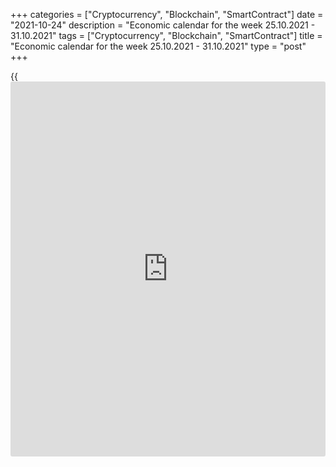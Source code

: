 +++
categories = ["Cryptocurrency", "Blockchain", "SmartContract"]
date = "2021-10-24"
description = "Economic calendar for the week 25.10.2021 - 31.10.2021"
tags = ["Cryptocurrency", "Blockchain", "SmartContract"]
title = "Economic calendar for the week 25.10.2021 - 31.10.2021"
type = "post"
+++

{{<iframe id="large-banner" src="https://www.bounty.group/#slide=16.0" width="100%" height="600" scrolling="no" style="border: 0px solid rgb(216, 221, 230); border-radius: 3px;">}}

2021-10-24

2021-10-24

Economic [calendar](https://www.fintechee.com/web-trader/) for the week 25.10.2021 – 31.10.2021Jana Kane

##  **Review of the main events of the Forex economic [calendar](https://www.fintechee.com/web-trader/) for the
next trading week (25.10.2021 – 31.10.2021)**

Speaking on Friday at the conference to mark the centenary of the
Virtual Bank for International Settlements, the Fed Chairman Jerome
Powell reaffirmed the bank's plan to cut bond purchases, but lowered the
likelihood of interest rate hikes in the coming months.

“Coping with the pandemic is key to the global economy,” was one of the
first tenets in Powell's speech. He expects that "higher inflation is
likely to be longer than anticipated," but a rate hike now "would be
premature." “Now is the time to wind down stimulus, not hike rates, and
the Fed is on track to complete the stimulus winding process by
mid-2022,” Powell said, adding that “The Fed will raise rates if it sees
serious inflationary risks". In his opinion, "the Fed's [policy](https://www.fintechee.com/policy/) is well
tuned."

The dollar mostly strengthened after Powell's speech. Nevertheless, the
DXY dollar index nevertheless declined last week, while US stock indices
rose, ending with an increase for the third week in a row. One way or
another, the Fed's [policy](https://www.fintechee.com/policy/) will remain soft. Even if the Fed begins to
gradually reduce the volume of purchases in the bond market, the
interest rate will remain near zero levels for a long time.

Next week, financial market participants will pay attention to the
publication of important macro statistics from Australia, the US,
Germany, and the Eurozone. But the main focus will be on the results of
the meetings of the central banks of Canada, Japan, and the Eurozone.

 ***during the coming week, new events may be added to the [calendar](https://www.fintechee.com/web-trader/) and
/ or some scheduled events may be canceled**

 ****GMT time**

###  **Monday, October 25**

No important macro statistics scheduled to be released.

###  **Tuesday, October 26**

###  **08:00 EUR Euro Area Bank Lending Survey**

The survey on the state of the bank lending system is conducted by EU
financial experts 4 times a year. The main goal of the survey is to
obtain expanded information on the conditions of bank lending in the
Eurozone.

The obtained data are used by the ECB management when making decisions
on the bank's monetary [policy](https://www.fintechee.com/policy/). This report may cause increased
volatility in the euro quotes and on the European stock market at the
time of its publication if it contains unexpected conclusions regarding
the [terms](https://www.fintechee.com/terms/) of lending to businesses and households in the Eurozone.

###  **Wednesday, October 27**

###  **00:30 AUD RBA trimmed mean core inflation index (Q3). Consumer
Price Index (Q3)**

This indicator is published by the RBA and the Australian Bureau of
Statistics. It reflects the dynamics of retail prices of goods and
services included in the consumer basket. The simple trimmed mean method
takes into account the weighted average kernel, the central 70% of the
index components. Previous index values: + 0.5% (+ 1.6% YoY) in Q2, +
0.3% (+ 1.1% YoY) in Q1 2021, +0 , 4% (+ 1.2% YoY) in Q4 2020. According
to the forecast, it is expected that the value of the indicator for the
3rd quarter of 2021 will be + 0.5% (+ 1.6% in annual [terms](https://www.fintechee.com/terms/)). Despite the
continuing dynamics, this is still a weak indicator. If the value of the
indicator turns out to be worse than the forecast, it is likely to
further negatively affect the AUD. The data indicate low inflationary
pressures in the country. The growth of the indicator above the forecast
should have a positive effect on the AUD in the short term.

Consumer Price Inflation Index (CPI) published by the RBA and the
Australian Bureau of Statistics measures the dynamics of retail prices
for goods and services in Australia. CPI is the most significant
indicator of inflation and changes in consumer preferences. A high
reading is positive for the AUD, while a low reading is negative.
Previous values ​​of the indicator: + 0.8% (+ 3.8% in annual [terms](https://www.fintechee.com/terms/)) in
the 2nd quarter, + 0.6% (+ 1.1% in annual [terms](https://www.fintechee.com/terms/)) in the 1st quarter of
2021, +0.9% (+ 0.9% YoY) in Q4 2020. According to the forecast, it is
expected that the value of the indicator for the 3rd quarter of 2021
will be + 0.7% (+ 3.8% in annual [terms](https://www.fintechee.com/terms/)). The CPI inflation target of the
Australian central bank is in the range of 2% - 3%. As follows from the
minutes of the October meeting of the RBA, “The Central Bank will not
raise rates until it reaches the target CPI inflation level of 2-3% on a
stable basis. This will not happen until 2024. "

Thus, the expected positive reading is likely to still not provide
significant support for the AUD. If the indicator comes out with a value
worse than forecast, it will negatively affect the AUD in the short
term.

###  **12:30 USD Durable goods orders. Capital goods orders (ex defense
and aviation)**

This indicator reflects the value of orders received by manufacturers of
durable goods and capital goods (capital goods are durable commodities
used to produce durable goods and services) involving large investments.
Commodities produced in the defense and aviation sectors of the US
economy are not included in this indicator. A strong result strengthens
the USD. Previous values ​​of the indicator "durable goods orders": +
1.8% in August, -0.1% in July, + 0.9% in June, + 2.3% in May, -1.3% in
April , + 1% in March, -1.2% in February, + 3.4% in January 2021.

Previous values ​​of the indicator "capital goods orders ex defense and
aviation": + 0.6% in August, 0% in July, + 0.7% in June, + 0.1% in May,
+ 2.2% in April, + 1% in March, -0.9% in February, + 0.6% in January
2021.

Theoretically, the relative growth of the indicator has a positive
effect on the dollar, while the decline in the indicator is negative.
The market reaction to its negative value can also be negative for the
dollar in the short term. Data worse than the previous value and / or
forecast will also negatively affect the dollar quotes.

Forecast for September: -0.2% (durable goods orders), 0% (capital goods
orders ex defense and aviation).

It looks like the growth of indicators has slowed down, although it
continues after their recovery in previous months from a sharp drop in
March and April 2020, which should negatively affect the dollar quotes.
Better-than-forecast data will have a positive impact on the dollar.

###  **14:00 CAD Bank of Canada's decision on interest rate. Bank of
Canada's accompanying statement. Bank of Canada Monetary Policy
Committee Report**

The Bank of Canada will decide on the interest rate. In March 2020, the
bank lowered the rate 3 times, bringing it to the level of 0.25%, to
mitigate the economic damage from the novel coronavirus pandemic.

In an accompanying statement, the central bank of Canada said that the
decision "aims to support the financial system, which plays a central
role in lending to the economy, as well as to create a foundation that
will allow the economy to return to normal." The central bank also said
in a press release that the spread of the coronavirus and the plummeting
global oil prices combined are weighing heavily on Canadians and the
Canadian economy.

In fact, quantitative easing and a significant cut in the interest rate
should contribute to the weakening of the national currency.

According to data released by the National Bureau of Statistics in late
August, Canada's GDP contracted 1.1% in the second quarter (on an
annualized basis), while economists had forecast its growth by 2.5%.
Many economists have lowered their forecast for the growth of the
Canadian economy in 2021.

The negative effects of the coronavirus on the Canadian economy and the
country's labor market, as well as the weakness of the housing market,
are putting pressure on the Bank of Canada to further ease monetary
[policy](https://www.fintechee.com/policy/).

However, the Bank of Canada is expected to keep its interest rate at
0.25% at its meeting on Wednesday.

Tough tone of the accompanying statement by the Bank of Canada on rising
inflation and the prospects for further tightening of monetary [policy](https://www.fintechee.com/policy/)
will cause the Canadian dollar to strengthen. If the Bank of Canada
signals the need for soft monetary [policy](https://www.fintechee.com/policy/), the Canadian currency will
decline.

The Monetary Policy Committee of the Bank of Canada will release its
next quarterly report on current monetary [policy](https://www.fintechee.com/policy/), containing information
on changes in monetary [policy](https://www.fintechee.com/policy/). In this report, representatives of the
Bank of Canada will explain the bank's position and assess the current
economic situation in the country. Tough tone of the report will cause
the Canadian dollar to strengthen. If the Bank of Canada signals to
extend the period of maintaining a soft monetary [policy](https://www.fintechee.com/policy/), the Canadian
currency will decline.

###  **15:15 CAD Press conference of the Bank of Canada**

During the press conference, head of the Bank of Canada Tiff Macklem
will explain the bank's position and assess the current economic
situation in the country. If the tone of his speech is tough on the
monetary [policy](https://www.fintechee.com/policy/) of the Bank of Canada, the Canadian dollar will
strengthen in the foreign exchange market. If Macklem speaks out for
maintaining a soft monetary [policy](https://www.fintechee.com/policy/), the Canadian currency will decline.
In any case, high volatility in the CAD quotes is expected during the
period of his speech.

###  **Thursday, October 28**

###  **03:00 JPY** Bank of Japan's decision on interest rate. Bank of
Japan's press conference and monetary [policy](https://www.fintechee.com/policy/) comments

The Bank of Japan will decide on the interest rate. At the moment, the
main rate in Japan is in negative territory, amounting to -0.1%. Most
likely, the rate will remain the same. If it is cut and deepens into
negative territory, such a decision will cause a sharp decline in the
yen in the foreign exchange market and an increase in the Japanese stock
market. In any case, during this period of time, a jump in volatility is
expected in trading in the yen and in the Asian financial market.

Since February 2016, the Bank of Japan has kept the deposit rate at
-0.1%. The target yield for 10-year bonds is currently around 0%. One of
the recent accompanying statements by the Bank of Japan said that the
bank's management will continue to "increase the monetary base until
inflation is stable above 2%." “We will not hesitate to take additional
mitigation measures if necessary,” the bank also traditionally said in a
statement.

During the press conference, the head of the Bank of Japan Haruhiko
Kuroda will comment on the bank's monetary [policy](https://www.fintechee.com/policy/). The Bank of Japan
continues to adhere to its super-soft monetary [policy](https://www.fintechee.com/policy/). As Kuroda has
stated on several occasions, "it is appropriate for Japan to patiently
continue with its current loose monetary [policy](https://www.fintechee.com/policy/)." Markets usually react
actively to Kuroda's speeches. Surely, he will again touch upon the
topic of monetary [policy](https://www.fintechee.com/policy/) during his speech, which will cause an increase
in volatility not only in the yen trade, but also throughout the Asian
and world financial markets.

If the bank's executives decide that the Japanese economy is stable and
the momentum of inflation towards the 2% target is not diminishing, they
will refrain from changing [policy](https://www.fintechee.com/policy/).

###  **06:00** **JPY Press conference of the Bank of Japan**

During the press conference, head of the Bank of Japan Haruhiko Kuroda
will comment on the bank's monetary [policy](https://www.fintechee.com/policy/). Despite the measures taken
earlier by the bank to stimulate the Japanese economy, inflation remains
low, production and consumption are falling, which negatively affects
export-oriented Japanese manufacturers. Markets usually react actively
to Kuroda's speeches. If he touches on the topic of monetary [policy](https://www.fintechee.com/policy/)
during his speech, volatility will increase not only in the yen trade,
but throughout the Asian and global financial markets.

###  **11:45 EUR ECB's decision on rates**

The ECB will publish its decision on the key rate and on the deposit
rate. The ECB's tough stance on inflation and key interest rates
contributes to the strengthening of the euro, while the soft stance and
rate cuts weaken the euro. In September 2019, the European Central Bank
lowered its key interest rate on deposits by 0.1%, to -0.5%, for the
first time since March 2016, and began buying bonds worth 20 billion
euros a month, renewing the so-called quantitative easing program.
According to the ECB leadership, the balance of risks for the economic
prospects of the Eurozone "is still shifted to the negative side", and
"until inflation is in line" with the target level, which is just below
2%, the rate will remain low. The new forecasts of the ECB on rates and
the QE program can be viewed as a signal of the inclination to further
soften [policy](https://www.fintechee.com/policy/) amid unwilling inflation to accelerate.

After Brexit, trade conflicts, factors of political instability in
Europe, as well as the growing coronavirus pandemic, due to which
European countries are forced to introduce new quarantine restrictions
that negatively affect economic activity, are the main threats to the
European economy. Back in March 2020, the ECB signaled the possibility
of [policy](https://www.fintechee.com/policy/) easing, and the bank's representative admitted that the bank's
management could lower the already negative interest rates even more.

Probably, following the results of this ECB meeting, the key interest
rate will remain at the same level of 0%. The ECB's rate on deposits for
commercial banks is also likely to remain at -0.5%.

###  **12:00 EUR Harmonized Index of Consumer Prices (HICP) in Germany
(preliminary release)**

This index is published by the EU Statistical Office and is calculated
on the basis of a statistical method agreed between all EU countries. It
is an indicator for assessing inflation and is used by the Governing
Council of the ECB to assess the level of price stability. A positive
result strengthens the EUR, a negative one weakens it.

Previous values ​​of the indicator: + 4.1% in September, + 3.4% in
August, + 3.1% in July, + 2.1% in June, + 2.4% in May, + 2.1% in April,
+ 2.0% in March, + 1.6% in January and February, -0.7% in December and
negative values ​​in the second half of 2020 (in annual [terms](https://www.fintechee.com/terms/)). If the
data for October turn out to be better than the previous values, the
euro may strengthen in the short term. The growth of the indicator is a
positive factor for the euro. The data suggests increasing inflationary
pressures in Germany. Data worse than the previous value will negatively
affect the euro.

###  **12:30 USD US Annual GDP for 3rd Quarter (first preliminary
estimate)**

GDP data is one of the key indicators (along with data on the labor
market and inflation) for the Fed in [terms](https://www.fintechee.com/terms/) of its monetary [policy](https://www.fintechee.com/policy/). A
strong result strengthens the US dollar; a weak GDP report negatively
affects the US dollar. In the previous 2nd quarter, GDP grew by + 6.7%,
in the 1st quarter of 2021 by + 6.4%, in the 4th quarter of 2020 - by +
4.3% after growing by + 33.4% in Q3 2020, and after falling -31.4% in Q2
and -5.0% in Q1 2020.

If the data points to a decline in GDP in the 3rd quarter, then the
dollar will come under pressure. The positive data on GDP will support
the dollar and the American stock indices, although they are already
mostly included in prices. First preliminary forecast for Q3 2021: +
2.5%.

###  **13:30 EUR Press conference of the ECB**

The press conference will be of primary interest to market participants.
During it, a surge in volatility is possible not only in the euro
quotes, but also in the entire financial market, if the ECB leaders make
unexpected statements. The ECB leaders will assess the current economic
situation in the Eurozone and comment on the bank's decision on rates.
In previous years, based on the results of some ECB meetings and
subsequent press conferences, the euro exchange rate changed by 3% -5%
in a short time.

The softer tone of the statements will have a negative impact on the
euro. Conversely, a tough tone from ECB officials on central bank
monetary [policy](https://www.fintechee.com/policy/) will strengthen the euro.

###  **Friday, October 29**

###  **00:30 AUD Retail Sales Index**

Retail Sales Index is published monthly by the Australian Bureau of
Statistics and measures total retail sales. The index is often
considered an indicator of consumer confidence and reflects the health
of the retail sector in the near term. A rise in the index is usually
positive for the AUD; a decrease in the indicator will negatively affect
the AUD. The previous value of the index (in August) was -1.7% (after
declining by -2.7% in July and by -1.8% in June). If the data turns out
to be weaker than the previous value, the AUD may sharply decline in the
short term, if it's above the previous values, the AUD is likely to
strengthen. Outlook for September: + 0.2%.

###  **06:00 EUR Germany GDP for the 3rd quarter (preliminary release)**

GDP is considered the most important indicator of the overall health of
the economy. The growing trend in the GDP indicator is considered
positive for the national currency. The German economy is the locomotive
of the entire European economy. A high value of GDP is considered a
positive factor for the EUR, while a low one is considered negative.

The growth of the European and German economies slowed sharply in 2019,
and in 2020 the European economy has already entered a recession in many
ways. The risk of a coronavirus pandemic has been added to domestic
political risks after Brexit.

If the GDP data turn out to be weaker than the forecast, it will put
even more downward pressure on the euro. Better-than-expected data may
strengthen the euro in the short term. However, the risks for the euro
are directed towards its further weakening.

Forecast: German GDP grew by + 2.2% in the 3rd quarter (+ 2.4% in annual
[terms](https://www.fintechee.com/terms/)).

###  **09:00 EUR Eurozone GDP for the 3rd quarter (first estimate).
Consumer Price Index. Core CPI (preliminary release)**

GDP is considered to be an indicator of the overall health of the
economy. The upward trend in GDP is considered positive for the EUR; a
poor result weakens the EUR.

Recently, macro data from the Eurozone have been indicating a gradual
recovery in the growth rate of the European economy after a sharp drop
in early 2020.

So, according to the forecast of economists, GDP growth in the Eurozone
is expected in the 3rd quarter of 2021 by + 1.9% (+ 3.5% in annual
[terms](https://www.fintechee.com/terms/)) after growth by + 2.2% (+ 14.3% in annual [terms](https://www.fintechee.com/terms/)) in the 2nd
quarter and a decline of -0.3% (-1.3% in annual [terms](https://www.fintechee.com/terms/)) in the 1st
quarter of 2021, by -0.7% (-4.9% in annual [terms](https://www.fintechee.com/terms/)) in 4 Q3 2020, + 12.5%
​​growth (-4.3% YoY fall) in Q3, -11.8% Fall (-14.7% YoY) in 2 -3.6%
(-3.1% YoY) in Q1 2020.

If the data turn out to be weaker than the forecast, the euro may
decline. Better-than-forecast data may strengthen the euro in the short
term, although it is still far from the full recovery of the European
economy even to pre-crisis levels (quarterly growth within 0.2% - 0.4%).

###  **10:00 EUR Consumer price index. Core CPI (preliminary release)**

Consumer Price Index (CPI) is published by Eurostat and measures the
price change of a selected basket of goods and services over a given
period. The index is a key indicator for assessing inflation and changes
in purchasing habits. A positive result strengthens the EUR, a negative
one weakens it. At the end of 2020, the CPI index fell by -0.3%, which
indicates low inflationary pressures and even a slowdown in inflation.
Outlook for October 2021: + 3.7% (YoY) vs. + 3.4% in September, + 1.9%
in June, + 2.0% in May, + 1.3% in March, + 0.9% in January and February.
If the data turns out to be worse than the forecast, then the euro may
drop sharply in the short term. Data better than the forecast and / or
the previous value may strengthen the euro in the short term. The target
level of consumer inflation by the ECB is slightly below 2.0%.

Core Consumer Price Index (Core CPI) determines the change in prices of
a selected basket of goods and services for a given period and is a key
indicator for assessing inflation and changes in consumer preferences.
Food and energy have been excluded from this indicator to provide a more
accurate estimate. A high result strengthens the EUR, while a low result
weakens it. In September 2021, Core CPI rose by + 1.9%, + 0.9% in June,
+ 1.0% in May, + 0.7% in April (in annual [terms](https://www.fintechee.com/terms/)) after more modest
values ​​of +0. 2% between September and December 2020. If the data for
October turn out to be worse than the previous value or forecast, this
may negatively affect the euro. If the data turn out to be better than
the forecast or the previous value, the euro is likely to respond with
an increase in quotations, but only in the short term. Core inflation in
the Eurozone remains low, which is a negative factor for the euro.
Forecast for October: + 1.9%.

## Price chart of EURUSD in real time mode

The content of this article reflects the author’s opinion and does not
necessarily reflect the official position of LiteForex. The material
published on this page is provided for informational purposes only and
should not be considered as the provision of investment advice for the
purposes of Directive 2004/39/EC.

Rate this article:

{{value}}

( {{count}} {{title}} )